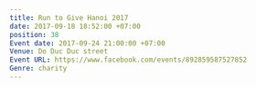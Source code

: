 ```yaml
---
title: Run to Give Hanoi 2017
date: 2017-09-18 18:52:00 +07:00
position: 38
Event date: 2017-09-24 21:00:00 +07:00
Venue: Do Duc Duc street
Event URL: https://www.facebook.com/events/892859587527852
Genre: charity
---
```


